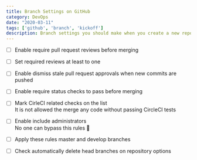 ```yaml
---
title: Branch Settings on GitHub
category: DevOps
date: "2020-03-11"
tags: ['github', 'branch', 'kickoff']
description: Branch settings you should make when you create a new repository on GitHub
---
```


- [ ] Enable require pull request reviews before merging

- [ ] Set required reviews at least to one

- [ ] Enable dismiss stale pull request approvals when new commits are pushed

- [ ] Enable require status checks to pass before merging

- [ ] Mark CirleCI related checks on the list  
It is not allowed the merge any code without passing CircleCI tests

- [ ] Enable include administrators  
No one can bypass this rules 🤝

- [ ] Apply these rules master and develop branches

- [ ] Check automatically delete head branches on repository options
